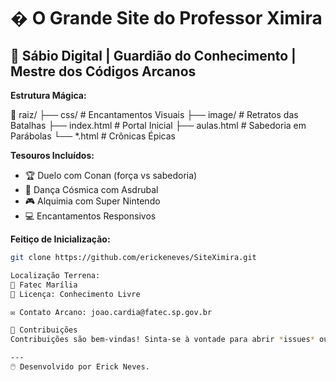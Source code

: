 # � O Grande Site do Professor Ximira

## 🌠 Sábio Digital | Guardião do Conhecimento | Mestre dos Códigos Arcanos

**Estrutura Mágica:**

📂 raiz/
├── css/ # Encantamentos Visuais
├── image/ # Retratos das Batalhas
├── index.html # Portal Inicial
├── aulas.html # Sabedoria em Parábolas
└── *.html # Crônicas Épicas

**Tesouros Incluídos:**
- 🏆 Duelo com Conan (força vs sabedoria)
- 💃 Dança Cósmica com Asdrubal
- 🎮 Alquimia com Super Nintendo
- 💻 Encantamentos Responsivos

**Feitiço de Inicialização:**
```bash
git clone https://github.com/erickeneves/SiteXimira.git

Localização Terrena:
📍 Fatec Marília
📜 Licença: Conhecimento Livre

✉️ Contato Arcano: joao.cardia@fatec.sp.gov.br

🙌 Contribuições
Contribuições são bem-vindas! Sinta-se à vontade para abrir *issues* ou enviar *pull requests*.

---
🖱️ Desenvolvido por Erick Neves.

